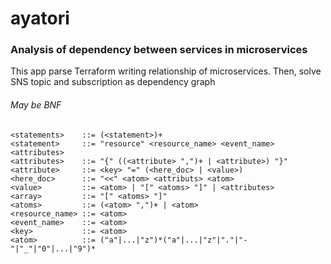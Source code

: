 # ayatori

### Analysis of dependency between services in microservices

This app parse Terraform writing relationship of microservices. Then, solve SNS topic and subscription as dependency graph

###### May be BNF

```
<statements>    ::= (<statement>)+
<statement>     ::= "resource" <resource_name> <event_name> <attributes>
<attributes>    ::= "{" ((<attribute> ",")+ | <attribute>) "}"
<attribute>     ::= <key> "=" (<here_doc> | <value>)
<here_doc>      ::= "<<" <atom> <attributs> <atom>
<value>         ::= <atom> | "[" <atoms> "]" | <attributes>
<array>         ::= "[" <atoms> "]"
<atoms>         ::= (<atom> ",")+ | <atom>
<resource_name> ::= <atom>
<event_name>    ::= <atom>
<key>           ::= <atom>
<atom>          ::= ("a"|...|"z")*("a"|...|"z"|"."|"-"|"_"|"0"|...|"9")*
```
